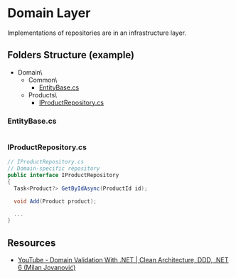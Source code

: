 # Domain Layer
Implementations of repositories are in an infrastructure layer.
## Folders Structure (example)
* Domain\
  * Common\
    * [EntityBase.cs](#entitybasecs)
  * Products\
    * [IProductRepository.cs](#iproductrepositorycs)

### EntityBase.cs
```csharp
```

### IProductRepository.cs
```csharp
// IProductRepository.cs
// Domain-specific repository
public interface IProductRepository
{
  Task<Product?> GetByIdAsync(ProductId id);

  void Add(Product product);

  ...
}
```

## Resources
* [YouTube - Domain Validation With .NET | Clean Architecture, DDD, .NET 6 (Milan Jovanović)](https://www.youtube.com/watch?v=KgfzM0QWHrQ)
